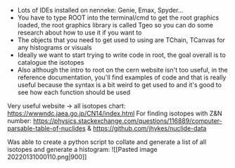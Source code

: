 - Lots of IDEs installed on nenneke: Genie, Emax, Spyder...
- You have to type ROOT into the terminal/cmd to get the root graphics loaded, the root graphics library is called Tgeo so you can do some research about how to use it if you want to
- The objects that you need to get used to using are TChain, TCanvas for any histograms or visuals
- Ideally we want to start trying to write code in root, the goal overall is to catalogue the isotopes
- Also although the intro to root on the cern website isn't too useful, in the reference documentation, you'll find examples of code and that is really useful because the syntax is a bit weird to get used to and it's good to see how each function should be used

Very useful website -> all isotopes chart: https://wwwndc.jaea.go.jp/CN14/index.html
For finding isotopes with Z&N number: https://physics.stackexchange.com/questions/116889/computer-parsable-table-of-nuclides & https://github.com/jhykes/nuclide-data

Was able to create a python script to collate and generate a list of all isotopes and generate a histogram:
![[Pasted image 20220131000110.png|900]]

